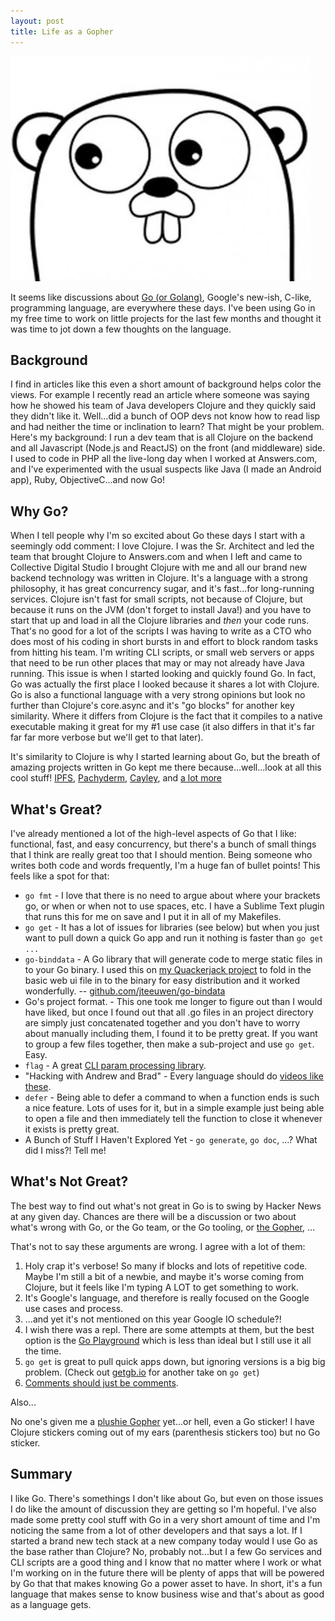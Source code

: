 ```yaml
---
layout: post
title: Life as a Gopher
---
```


![image](/public/images/google-gopher.jpg "The Go Gopher")

It seems like discussions about [Go (or Golang)](https://golang.org/), Google's new-ish, C-like, programming language, are everywhere these days. I've been using Go in my free time to work on little projects for the last few months and thought it was time to jot down a few thoughts on the language.

## Background

I find in articles like this even a short amount of background helps color the views. For example I recently read an article where someone was saying how he showed his team of Java developers Clojure and they quickly said they didn't like it. Well...did a bunch of OOP devs not know how to read lisp and had neither the time or inclination to learn? That might be your problem. Here's my background: I run a dev team that is all Clojure on the backend and all Javascript (Node.js and ReactJS) on the front (and middleware) side. I used to code in PHP all the live-long day when I worked at Answers.com, and I've experimented with the usual suspects like Java (I made an Android app), Ruby, ObjectiveC...and now Go!

## Why Go?

When I tell people why I'm so excited about Go these days I start with a seemingly odd comment: I love Clojure. I was the Sr. Architect and led the team that brought Clojure to Answers.com and when I left and came to Collective Digital Studio I brought Clojure with me and all our brand new backend technology was written in Clojure. It's a language with a strong philosophy, it has great concurrency sugar, and it's fast...for long-running services. Clojure isn't fast for small scripts, not because of Clojure, but because it runs on the JVM (don't forget to install Java!) and you have to start that up and load in all the Clojure libraries and _then_ your code runs. That's no good for a lot of the scripts I was having to write as a CTO who does most of his coding in short bursts in and effort to block random tasks from hitting his team. I'm writing CLI scripts, or small web servers or apps that need to be run other places that may or may not already have Java running. This issue is when I started looking and quickly found Go. In fact, Go was actually the first place I looked because it shares a lot with Clojure. Go is also a functional language with a very strong opinions but look no further than Clojure's core.async and it's "go blocks" for another key similarity. Where it differs from Clojure is the fact that it compiles to a native executable making it great for my #1 use case (it also differs in that it's far far far more verbose but we'll get to that later).

It's similarity to Clojure is why I started learning about Go, but the breath of amazing projects written in Go kept me there because...well...look at all this cool stuff! [IPFS](http://ipfs.io/), [Pachyderm](http://www.pachyderm.io/), [Cayley](https://github.com/google/cayley), and [a lot more](https://github.com/golang/go/wiki/Projects)

## What's Great?

I've already mentioned a lot of the high-level aspects of Go that I like: functional, fast, and easy concurrency, but there's a bunch of small things that I think are really great too that I should mention. Being someone who  writes both code and words frequently, I'm a huge fan of bullet points! This feels like a spot for that:

* `go fmt` - I love that there is no need to argue about where your brackets go, or when or when not to use spaces, etc. I have a Sublime Text plugin that runs this for me on save and I put it in all of my Makefiles.
* `go get` - It has a lot of issues for libraries (see below) but when you just want to pull down a quick Go app and run it nothing is faster than `go get ...`
* `go-binddata` - A Go library that will generate code to merge static files in to your Go binary. I used this on [my Quackerjack project](https://github.com/mikeflynn/quackerjack) to fold in the basic web ui file in to the binary for easy distribution and it worked wonderfully. -- [github.com/jteeuwen/go-bindata](https://github.com/jteeuwen/go-bindata)
* Go's project format. - This one took me longer to figure out than I would have liked, but once I found out that all .go files in an project directory are simply just concatenated together and you don't have to worry about manually including them, I found it to be pretty great. If you want to group a few files together, then make a sub-project and use `go get`. Easy.
* `flag` - A great [CLI param processing library](https://golang.org/pkg/flag/).
* "Hacking with Andrew and Brad" - Every language should do [videos like these](https://www.youtube.com/watch?v=yG-UaBJXZ80).
* `defer` - Being able to defer a command to when a function ends is such a nice feature. Lots of uses for it, but in a simple example just being able to open a file and then immediately tell the function to close it whenever it exists is pretty great.
* A Bunch of Stuff I Haven't Explored Yet - `go generate`, `go doc`, ...? What did I miss?! Tell me!

## What's Not Great?

The best way to find out what's not great in Go is to swing by Hacker News at any given day. Chances are there will be a discussion or two about what's wrong with Go, or the Go team, or the Go tooling, or [the Gopher](http://www.evanmiller.org/four-days-of-go.html), ...

That's not to say these arguments are wrong. I agree with a lot of them:

1. Holy crap it's verbose! So many if blocks and lots of repetitive code. Maybe I'm still a bit of a newbie, and maybe it's worse coming from Clojure, but it feels like I'm typing A LOT to get something to work.
2. It's Google's language, and therefore is really focused on the Google use cases and process.
3. ...and yet it's not mentioned on this year Google IO schedule?!
4. I wish there was a repl. There are some attempts at them, but the best option is the [Go Playground](https://play.golang.org/) which is less than ideal but I still use it all the time.
5. `go get` is great to pull quick apps down, but ignoring versions is a big big problem. (Check out [getgb.io](http://getgb.io/) for another take on `go get`)
6. [Comments should just be comments](https://news.ycombinator.com/item?id=9522973).

Also...

No one's given me a [plushie Gopher](https://blog.golang.org/gopher) yet...or hell, even a Go sticker! I have Clojure stickers coming out of my ears (parenthesis stickers too) but no Go sticker.

## Summary

I like Go. There's somethings I don't like about Go, but even on those issues I do like the amount of discussion they are getting so I'm hopeful. I've also made some pretty cool stuff with Go in a very short amount of time and I'm noticing the same from a lot of other developers and that says a lot. If I started a brand new tech stack at a new company today would I use Go as the base rather than Clojure? No, probably not...but I a few Go services and CLI scripts are a good thing and I know that no matter where I work or what I'm working on in the future there will be plenty of apps that will be powered by Go that that makes knowing Go a power asset to have. In short, it's a fun language that makes sense to know business wise and that's about as good as a language gets.
